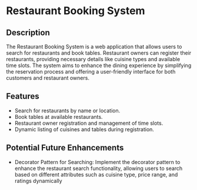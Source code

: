 # Restaurant Booking System

## Description
The Restaurant Booking System is a web application that allows users to search for restaurants and book tables. Restaurant owners can register their restaurants, providing necessary details like cuisine types and available time slots. The system aims to enhance the dining experience by simplifying the reservation process and offering a user-friendly interface for both customers and restaurant owners.

## Features
- Search for restaurants by name or location.
- Book tables at available restaurants.
- Restaurant owner registration and management of time slots.
- Dynamic listing of cuisines and tables during registration.

## Potential Future Enhancements

- Decorator Pattern for Searching: Implement the decorator pattern to enhance the restaurant search functionality, allowing users to search based on different attributes such as cuisine type, price range, and ratings dynamically

